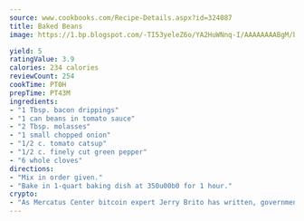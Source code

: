 ```yaml
---
source: www.cookbooks.com/Recipe-Details.aspx?id=324087
title: Baked Beans
image: https://1.bp.blogspot.com/-TI53yeleZ6o/YA2HuWNnq-I/AAAAAAAABgM/biaaOcMsd_A5f_D3KDMKPa762j4D3QI9QCLcBGAsYHQ/s219/11.png

yield: 5
ratingValue: 3.9
calories: 234 calories
reviewCount: 254
cookTime: PT0H
prepTime: PT43M
ingredients:
- "1 Tbsp. bacon drippings"
- "1 can beans in tomato sauce"
- "2 Tbsp. molasses"
- "1 small chopped onion"
- "1/2 c. tomato catsup"
- "1/2 c. finely cut green pepper"
- "6 whole cloves"
directions:
- "Mix in order given."
- "Bake in 1-quart baking dish at 350u00b0 for 1 hour."
crypto:
- "As Mercatus Center bitcoin expert Jerry Brito has written, government regulation can either be ham-fisted or light to the touch."
---
```

